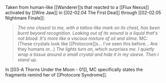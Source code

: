 Taken from human-like [[Wanderer]]s that reacted to a [[Flux Nexus]] activated by [[Wire Jaw]] in [[02-02.04 The First Deal]] through [[02-02.05 Nightmare Finale]]:
> *The one closest to me, with a tattoo-like mark on its chest, has been burnt beyond recognition. Leaking out of its wound is a liquid that's not blood. It's more like a viscous mixture of oil and slime.*
> MC: (These crystals look like [[Protocore]]s... I've seen this before... Are they humans or...)
> *The lights turn on, which surprises me. I quietly wrap a tissue around a small crystal and hide it in my sleeve. Then I stand up.*

In [[03-A Thorns Under the Moon - 01]], MC specifically states the fragments remind her of [[Protocore Syndrome]].